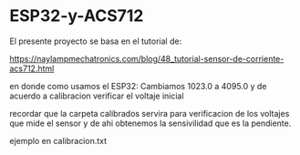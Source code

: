 # ESP32-y-ACS712

El presente proyecto se basa en el tutorial de:

https://naylampmechatronics.com/blog/48_tutorial-sensor-de-corriente-acs712.html

en donde como usamos el ESP32: 
Cambiamos 1023.0 a 4095.0 y de acuerdo a calibracion verificar el voltaje inicial

recordar que la carpeta calibrados servira para verificacion de los voltajes que mide el sensor y de ahi obtenemos la sensivilidad que es la pendiente.

ejemplo en calibracion.txt

